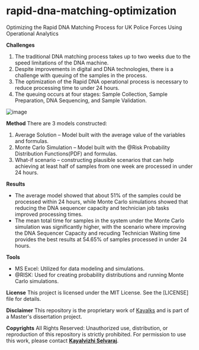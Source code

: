 # rapid-dna-matching-optimization
Optimizing the Rapid DNA Matching Process for UK Police Forces Using Operational Analytics

**Challenges**
1. The traditional DNA matching process takes up to two weeks due to the speed limitations of the DNA machine.
2. Despite improvements in digital and DNA technologies, there is a challenge with queuing of the samples in the process.
3. The optimization of the Rapid DNA operational process is necessary to reduce processing time to under 24 hours.
4. The queuing occurs at four stages: Sample Collection, Sample Preparation, DNA Sequencing, and Sample Validation.

![image](https://github.com/user-attachments/assets/50071a09-f349-47b5-9bff-278a995b6229)

**Method**
There are 3 models constructed: 
1. Average Solution – Model built with the average value of the variables and formulas.
2. Monte Carlo Simulation – Model built with the @Risk Probability Distribution Functions(PDF) and formulas.
3. What-if scenario – constructing plausible scenarios that can help achieving at least half of samples from one week are processed in under 24 hours.

**Results**
- The average model showed that about 51% of the samples could be processed within 24 hours, while Monte Carlo simulations showed that reducing the DNA sequencer capacity and technician job tasks improved processing times.
- The mean total time for samples in the system under the Monte Carlo simulation was significantly higher, with the scenario where improving the DNA Sequencer Capacity and recuding Technician Waiting time provides the best results at 54.65% of samples processed in under 24 hours.

**Tools**
- MS Excel: Utilized for data modeling and simulations.
- @RISK: Used for creating probability distributions and running Monte Carlo simulations.

**License**
This project is licensed under the MIT License. See the [LICENSE] file for details.

**Disclaimer**
This repository is the proprietary work of [Kayalks](NOTICE) and is part of a Master's dissertation project.

**Copyrights**
All Rights Reserved: Unauthorized use, distribution, or reproduction of this repository is strictly prohibited.
For permission to use this work, please contact **[Kayalvizhi Selvaraj](https://www.linkedin.com/in/kayalvizhiks/)**.
